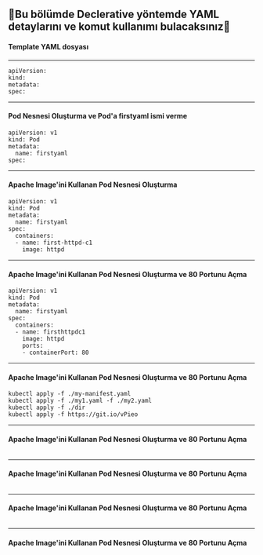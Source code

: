 
## 📗Bu bölümde Declerative yöntemde YAML detaylarını ve komut kullanımı bulacaksınız📗

#### Template YAML dosyası 
***
```
apiVersion:
kind:
metadata:
spec:
```
***
#### Pod Nesnesi Oluşturma ve Pod'a firstyaml ismi verme
```
apiVersion: v1
kind: Pod
metadata:
  name: firstyaml
spec:
```
***
#### Apache Image'ini Kullanan Pod Nesnesi Oluşturma
```
apiVersion: v1
kind: Pod
metadata:
  name: firstyaml
spec:
  containers:
  - name: first-httpd-c1
    image: httpd
```
***
#### Apache Image'ini Kullanan Pod Nesnesi Oluşturma ve 80 Portunu Açma
```
apiVersion: v1
kind: Pod
metadata:
  name: firstyaml
spec:
  containers:
  - name: firsthttpdc1
    image: httpd
    ports:
    - containerPort: 80
```
***
#### Apache Image'ini Kullanan Pod Nesnesi Oluşturma ve 80 Portunu Açma
```
kubectl apply -f ./my-manifest.yaml
kubectl apply -f ./my1.yaml -f ./my2.yaml
kubectl apply -f ./dir
kubectl apply -f https://git.io/vPieo
```
***
#### Apache Image'ini Kullanan Pod Nesnesi Oluşturma ve 80 Portunu Açma
```

```
***
#### Apache Image'ini Kullanan Pod Nesnesi Oluşturma ve 80 Portunu Açma
```

```
***
#### Apache Image'ini Kullanan Pod Nesnesi Oluşturma ve 80 Portunu Açma
```

```
***
#### Apache Image'ini Kullanan Pod Nesnesi Oluşturma ve 80 Portunu Açma
```

```
